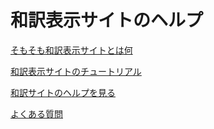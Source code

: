 # 和訳表示サイトのヘルプ

[そもそも和訳表示サイトとは何](./about)

[和訳表示サイトのチュートリアル](./learn)

[和訳サイトのヘルプを見る](./help)

[よくある質問](./QandA)
